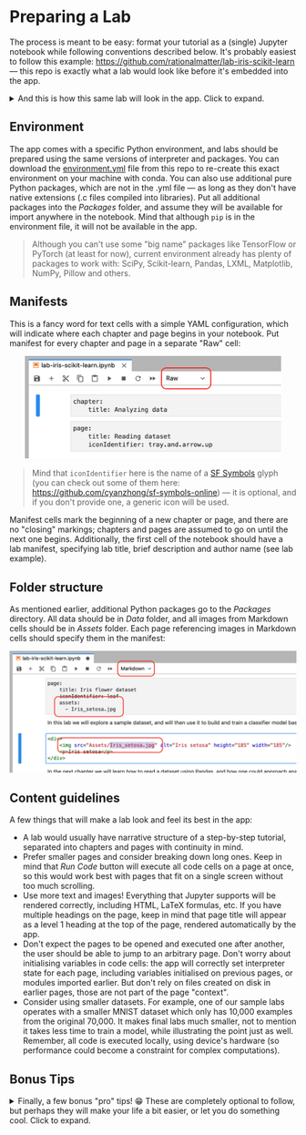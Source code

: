 # Preparing a Lab

The process is meant to be easy: format your tutorial as a (single) Jupyter notebook while following conventions described below. It's probably easiest to follow this example: https://github.com/rationalmatter/lab-iris-scikit-learn — this repo is exactly what a lab would look like before it's embedded into the app.

<details><summary>And this is how this same lab will look in the app. Click to expand.</summary>
<p align="center">
  <img src="img/iris-lab-in-app-2.png" width="900" title="App screenshot showing Iris lab">
  <img src="img/iris-lab-in-app-3.png" width="900" title="App screenshot showing Iris lab">
  <img src="img/iris-lab-in-app-4.png" width="900" title="App screenshot showing Iris lab">
  <img src="img/iris-lab-in-app-5.png" width="900" title="App screenshot showing Iris lab">
</p>
</details>

## Environment
The app comes with a specific Python environment, and labs should be prepared using the same versions of interpreter and packages. You can download the [environment.yml](environment.yml) file from this repo to re-create this exact environment on your machine with conda. You can also use additional pure Python packages, which are not in the .yml file — as long as they don't have native extensions (.c files compiled into libraries). Put all additional packages into the _Packages_ folder, and assume they will be available for import anywhere in the notebook. Mind that although `pip` is in the environment file, it will not be available in the app.

> Although you can't use some "big name" packages like TensorFlow or PyTorch (at least for now), current environment already has plenty of packages to work with: SciPy, Scikit-learn, Pandas, LXML, Matplotlib, NumPy, Pillow and others.

## Manifests
This is a fancy word for text cells with a simple YAML configuration, which will indicate where each chapter and page begins in your notebook. Put manifest for every chapter and page in a separate "Raw" cell: 

<p align="center">
  <img src="img/manifest-cell.png" width="450" title="Example of chapter and page manifest cells">
</p>

> Mind that `iconIdentifier` here is the name of a [SF Symbols](https://developer.apple.com/sf-symbols/) glyph (you can check out some of them here: https://github.com/cyanzhong/sf-symbols-online) — it is optional, and if you don't provide one, a generic icon will be used. 

Manifest cells mark the beginning of a new chapter or page, and there are no "closing" markings; chapters and pages are assumed to go on until the next one begins. Additionally, the first cell of the notebook should have a lab manifest, specifying lab title, brief description and author name (see lab example).

## Folder structure
As mentioned earlier, additional Python packages go to the _Packages_ directory. All data should be in _Data_ folder, and all images from Markdown cells should be in _Assets_ folder. Each page referencing images in Markdown cells should specify them in the manifest:

<p align="center">
  <img src="img/page-assets-in-manifest.png" width="650" title="Example of a page manifest cell using image assets">
</p>

## Content guidelines
A few things that will make a lab look and feel its best in the app:
* A lab would usually have narrative structure of a step-by-step tutorial, separated into chapters and pages with continuity in mind.
* Prefer smaller pages and consider breaking down long ones. Keep in mind that _Run Code_ button will execute all code cells on a page at once, so this would work best with pages that fit on a single screen without too much scrolling.
* Use more text and images! Everything that Jupyter supports will be rendered correctly, including HTML, LaTeX formulas, etc. If you have multiple headings on the page, keep in mind that page title will appear as a level 1 heading at the top of the page, rendered automatically by the app.
* Don't expect the pages to be opened and executed one after another, the user should be able to jump to an arbitrary page. Don't worry about initialising variables in code cells: the app will correctly set interpreter state for each page, including variables initialised on previous pages, or modules imported earlier. But don't rely on files created on disk in earlier pages, those are not part of the page "context".
* Consider using smaller datasets. For example, one of our sample labs operates with a smaller MNIST dataset which only has 10,000 examples from the original 70,000. It makes final labs much smaller, not to mention it takes less time to train a model, while illustrating the point just as well. Remember, all code is executed locally, using device's hardware (so performance could become a constraint for complex computations).

## Bonus Tips
<details><summary>Finally, a few bonus "pro" tips! 😁 These are completely optional to follow, but perhaps they will make your life a bit easier, or let you do something cool. Click to expand.</summary>
  
### Ignored cells  
Cells that start with "---" are ignored and won't appear in the final lab ("---" is rendered as horizontal line in Jupyter). Could be useful to visually separate pages or chapters while working on the notebook.

### Hidden cells
JupyterLab lets you hide cells by clicking the blue cell selection indicator to the left of the cell. Hidden cells will not be shown on the lab page, but the code in them _will_ get executed with all other code cells on page when user taps _Run Code_ button.

### Separate images for light and dark themes
The app supports light and dark interface themes, and you can add separate light and dark variants of an image that you embed into a Markdown cell — with a bit of HTML. Under the hood, the app will inject the following CSS into each lab page:

```css
.juno_ui_theme_light {
    display: none;
}

.juno_ui_theme_dark {
    display: inline-block;
}
```

Basically, this means that this HTML code in a Markdown cell will display `nn_light.png` image for light UI theme, and `nn_dark.png` when dark mode is enabled:

```html
<img src="Assets/nn_light.png" class="juno_ui_theme_light" style="display: inline-block;"><img src="Assets/nn_dark.png" class="juno_ui_theme_dark" style="display: none;">
```

### Clear unused variables
Finally, it's a good practice to delete variables and clear other resources you no longer use in the rest of the lab. Use a hidden code cell at the end of the page for this:

<p align="center">
  <img src="img/hidden-cell-collapsed.png" width="200" title="Collapsed cell"> <img src="img/hidden-cell-expanded.png" width="200" title="Expanded cell">
</p>

Deleting a variable with `del df`, or clearing a Matplotlib figure with `fig.clear()` goes a long way in keeping lab size in check.
</details>
